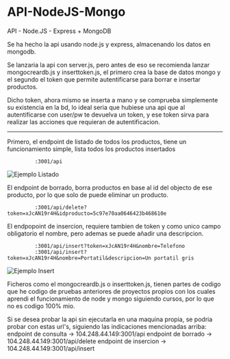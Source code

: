# API-NodeJS-Mongo
API - Node.JS - Express + MongoDB

Se ha hecho la api usando node.js y express, almacenando los datos en mongodb.

Se lanzaria la api con server.js, pero antes de eso se recomienda lanzar mongocreardb.js y inserttoken.js, el primero crea la base de datos mongo y el segundo el token que permite autentificarse para borrar e insertar productos.

Dicho token, ahora mismo se inserta a mano y se comprueba simplemente su existencia en la bd, lo ideal seria que hubiese una api que al autentificarse con user/pw te devuelva un token, y ese token sirva para realizar las acciones que requieran de autentificacion.
___
Primero, el endpoint de listado de todos los productos, tiene un funcionamiento simple, lista todos los productos insertados

             :3001/api

![Ejemplo Listado](https://i.imgur.com/5u7AtmV.png)

El endpoint de borrado, borra productos en base al id del objecto de ese producto, por lo que solo de puede eliminar un producto.

             :3001/api/delete?token=xJcAN19r4H&idproducto=5c97e70aa0646423b468610e

El endpopoint de insercion, requiere tambien de token y como unico campo obligatorio el nombre, pero ademas se puede añadir una descripcion.

             :3001/api/insert?token=xJcAN19r4H&nombre=Telefono
             :3001/api/insert?token=xJcAN19r4H&nombre=Portatil&descripcion=Un portatil gris 
             
![Ejemplo Insert](https://i.imgur.com/arT79kl.png)

Ficheros como el mongocreardb.js o inserttoken.js, tienen partes de codigo que he codigo de pruebas anteriores de proyectos propios con los cuales aprendi el funcionamiento de node y mongo siguiendo cursos, por lo que no es codigo 100% mio.

Si se desea probar la api sin ejecutarla en una maquina propia, se podria probar con estas url's, siguiendo las indicaciones mencionadas arriba:
             endpoint de consulta  -> 104.248.44.149:3001/api
             endpoint de borrado   -> 104.248.44.149:3001/api/delete
             endpoint de insercion -> 104.248.44.149:3001/api/insert
  
 
